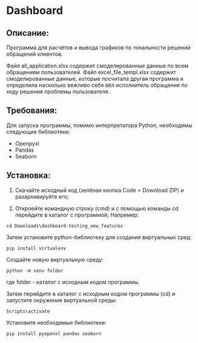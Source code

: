 # Dashboard

## Описание:
Программа для расчётов и вывода графиков по тональности решений обращений клиентов.

Файл all_application.xlsx содержит смоделированные данные по всем обращениям пользователей.
Файл excel_file_templ.xlsx содержит смоделированные данные, которые посчитала другая программа и определила насколько вежливо себя вёл исполнитель обращения по ходу решения проблемы пользователя.

## Требования:

Для запуска программы, помимо интерпретатора Python, необходимы следующие библиотеки:
- Openpyxl
- Pandas
- Seaborn

## Установка:
1. Скачайте исходный код (зелёная кнопка Code > Download ZIP) и разархивируйте его;


2. Откроейте командную строку (cmd) и с помощью команды cd перейдите в каталог с программой;
Например:
```
cd Downloads\dashboard-testing_new_features
```


Затем установите python-библиотеку для создания виртуальных сред:
```
pip install virtualenv
```


Создайте новую виртуальную среду:
```
python -m venv folder
```
где folder - каталог с исходным кодом программы.



Затем перейдите в каталог с исходным кодом программы (cd) и запустите окружение виртуальной среды:
```
Scripts\activate
```


Установите необходимые библиотеки:
```
pip install pyopenxl pandas seaborn
```

